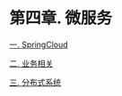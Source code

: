 # 第四章. 微服务

[一. SpringCloud](<一. SpringCloud/一. SpringCloud.md> "一. SpringCloud")

[二. 业务相关](<二. 业务相关/二. 业务相关.md> "二. 业务相关")

[三. 分布式系统](<三. 分布式系统/三. 分布式系统.md> "三. 分布式系统")
